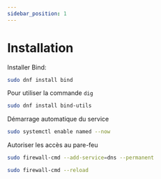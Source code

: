 ```yaml
---
sidebar_position: 1
---
```

# Installation

Installer Bind: 
```bash
sudo dnf install bind
```
Pour utiliser la commande `dig` 
```bash
sudo dnf install bind-utils
```

Démarrage automatique du service
```bash
sudo systemctl enable named --now
```

Autoriser les accès au pare-feu
```bash
sudo firewall-cmd --add-service=dns --permanent

sudo firewall-cmd --reload
```


